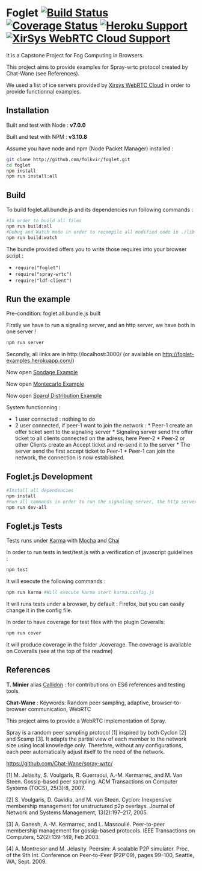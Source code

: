 # Foglet [![Build Status](https://travis-ci.org/folkvir/foglet.svg?branch=master)](https://travis-ci.org/folkvir/foglet) [![Coverage Status](https://coveralls.io/repos/github/folkvir/foglet/badge.svg?branch=master)](https://coveralls.io/github/folkvir/foglet?branch=master) [![Heroku Support](https://img.shields.io/badge/Heroku-online-brightgreen.svg)](http://foglet-examples.herokuapp.com/) [![XirSys WebRTC Cloud Support](https://img.shields.io/badge/XirSys%20Cloud-used-blue.svg)](http://xirsys.com/)

It is a Capstone Project for Fog Computing in Browsers.

This project aims to provide examples for Spray-wrtc protocol created by Chat-Wane (see References).

We used a list of ice servers provided by [Xirsys WebRTC Cloud](http://xirsys.com/) in order to provide functionnal examples. 

## Installation

Built and test with Node :  **v7.0.0**

Built and test with NPM  :  **v3.10.8**

Assume you have node and npm (Node Packet Manager) installed :
```bash
git clone http://github.com/folkvir/foglet.git
cd foglet
npm install
npm run install:all
```

## Build
To build foglet.all.bundle.js and its dependencies run following commands :

```bash
#In order to build all files
npm run build:all
#Debug and Watch mode in order to recompile all modified code in ./lib
npm run build:watch
```

The bundle provided offers you to write those requires into your browser script :
- ``` require("foglet") ```
- ``` require("spray-wrtc") ```
- ``` require("ldf-client") ```


## Run the example
Pre-condition: foglet.all.bundle.js built

Firstly we have to run a signaling server, and an http server, we have both in one server !
```bash
npm run server
```

Secondly, all links are in http://localhost:3000/ (or available on http://foglet-examples.herokuapp.com/)

Now open [Sondage Example](http://localhost:3000/sondage)

Now open [Montecarlo Example](http://localhost:3000/montecarlo)

Now open [Sparql Distribution Example](http://localhost:3000/sparqlDistribution)

System functionning :
* 1 user connected : nothing to do
* 2 user connected, if peer-1 want to join the network :
      * Peer-1 create an offer ticket sent to the signaling server
      * Signaling server send the offer ticket to all clients connected on the adress, here Peer-2
      * Peer-2 or other Clients create an Accept ticket and re-send it to the server
      * The server send the first accept ticket to Peer-1
      * Peer-1 can join the network, the connection is now established.

## Foglet.js Development

```bash
#Install all dependencies
npm install
#Run all commands in order to run the signaling server, the http server and the build in watch mode.
npm run dev-all
```

## Foglet.js Tests

Tests runs under [Karma](https://github.com/karma-runner/karma) with [Mocha](https://github.com/mochajs/mocha) and [Chai](https://github.com/chaijs/chai)

In order to run tests in test/test.js with a verification of javascript guidelines :
```bash
npm test
```
It will execute the following commands :
```bash
npm run karma #Will execute karma start karma.config.js
```

It will runs tests under a browser, by default : Firefox, but you can easily change it in the config file.

In order to have coverage for test files with the plugin Coveralls:
```bash
npm run cover
```
It will produce coverage in the folder ./coverage.
The coverage is available on Coveralls (see at the top of the readme)

## References

**T. Minier** alias [Callidon](https://github.com/Callidon) :  for contributions on ES6 references and testing tools.

**Chat-Wane** :
Keywords: Random peer sampling, adaptive, browser-to-browser communication, WebRTC

This project aims to provide a WebRTC implementation of Spray.

Spray is a random peer sampling protocol [1] inspired by both Cyclon [2] and Scamp [3]. It adapts the partial view of each member to the network size using local knowledge only. Therefore, without any configurations, each peer automatically adjust itself to the need of the network.

https://github.com/Chat-Wane/spray-wrtc/

[1] M. Jelasity, S. Voulgaris, R. Guerraoui, A.-M. Kermarrec, and M. Van Steen. Gossip-based peer sampling. ACM Transactions on Computer Systems (TOCS), 25(3):8, 2007.

[2] S. Voulgaris, D. Gavidia, and M. van Steen. Cyclon: Inexpensive membership management for unstructured p2p overlays. Journal of Network and Systems Management, 13(2):197–217, 2005.

[3] A. Ganesh, A.-M. Kermarrec, and L. Massoulié. Peer-to-peer membership management for gossip-based protocols. IEEE Transactions on Computers, 52(2):139–149, Feb 2003.

[4] A. Montresor and M. Jelasity. Peersim: A scalable P2P simulator. Proc. of the 9th Int. Conference on Peer-to-Peer (P2P’09), pages 99–100, Seattle, WA, Sept. 2009.
